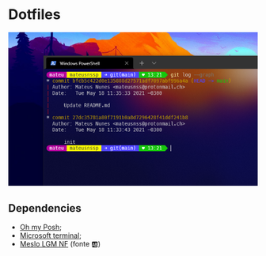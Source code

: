 
# Dotfiles

![Captura de tela](./img/printScreen132357.png)

## Dependencies

* [Oh my Posh](https://github.com/jandedobbeleer/oh-my-posh);
* [Microsoft terminal](https://github.com/microsoft/terminal);
* [Meslo LGM NF](https://github.com/ryanoasis/nerd-fonts/releases/) (fonte &#127374;)
